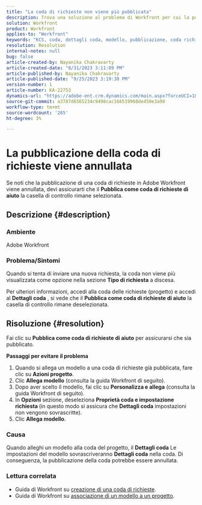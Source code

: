 ```yaml
---
title: "La coda di richieste non viene più pubblicata"
description: Trova una soluzione al problema di Workfront per cui la pubblicazione di una coda di richieste viene annullata dopo l’invio di una nuova richiesta.
solution: Workfront
product: Workfront
applies-to: "Workfront"
keywords: "KCS, coda, dettagli coda, modello, pubblicazione, coda richieste, nuova richiesta"
resolution: Resolution
internal-notes: null
bug: false
article-created-by: Nayanika Chakravarty
article-created-date: "8/31/2023 3:11:09 PM"
article-published-by: Nayanika Chakravarty
article-published-date: "9/25/2023 3:19:30 PM"
version-number: 1
article-number: KA-22753
dynamics-url: "https://adobe-ent.crm.dynamics.com/main.aspx?forceUCI=1&pagetype=entityrecord&etn=knowledgearticle&id=2d4c8498-1048-ee11-be6d-6045bd006e5a"
source-git-commit: a3787d6565234c9498cac166519960de450e3a90
workflow-type: tm+mt
source-wordcount: '265'
ht-degree: 3%

---
```


# La pubblicazione della coda di richieste viene annullata


Se noti che la pubblicazione di una coda di richieste in Adobe Workfront viene annullata, devi assicurarti che il <b>Pubblica come coda di richieste di aiuto</b> la casella di controllo rimane selezionata.

## Descrizione {#description}


### Ambiente

Adobe Workfront

### Problema/Sintomi

Quando si tenta di inviare una nuova richiesta, la coda non viene più visualizzata come opzione nella sezione <b>Tipo di richiesta</b> a discesa.

Per ulteriori informazioni, accedi alla coda delle richieste (progetto) e accedi al <b>Dettagli coda</b> , si vede che il <b>Pubblica come coda di richieste di aiuto</b> la casella di controllo rimane deselezionata.


## Risoluzione {#resolution}


Fai clic su <b>Pubblica come coda di richieste di aiuto</b> per assicurarsi che sia pubblicato.

<b>Passaggi per evitare il problema</b>

1. Quando si allega un modello a una coda di richieste già pubblicata, fare clic su <b>Azioni progetto</b>.
2. Clic <b>Allega modello</b> (consulta la guida Workfront di seguito).
3. Dopo aver scelto il modello, fai clic su <b>Personalizza e allega</b> (consulta la guida Workfront di seguito).
4. In <b>Opzioni</b> sezione, deseleziona <b>Proprietà coda e impostazione richiesta </b>(in questo modo si assicura che <b>Dettagli coda</b> impostazioni non vengono sovrascritte).
5. Clic <b>Allega modello</b>.


### Causa

Quando alleghi un modello alla coda del progetto, il <b>Dettagli coda</b> Le impostazioni del modello sovrascriveranno <b>Dettagli coda</b> nella coda. Di conseguenza, la pubblicazione della coda potrebbe essere annullata.

### Lettura correlata

- Guida di Workfront su [creazione di una coda di richieste](https://experienceleague.adobe.com/docs/workfront/using/manage-work/requests/create-and-manage-request-queues/create-request-queue.html).
- Guida di Workfront su [associazione di un modello a un progetto](https://experienceleague.adobe.com/docs/workfront/using/manage-work/projects/create-and-manage-project-templates/attach-template-to-project.html).


